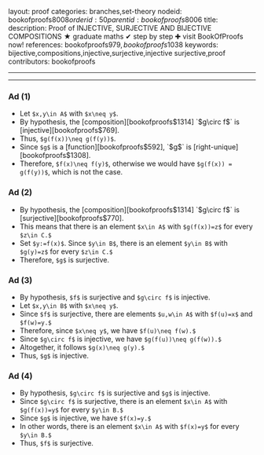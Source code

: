 layout: proof
categories: branches,set-theory
nodeid: bookofproofs$8008
orderid: 50
parentid: bookofproofs$8006
title: 
description:  Proof of INJECTIVE, SURJECTIVE AND BIJECTIVE COMPOSITIONS &#9733; graduate maths &#10004; step by step &#10010; visit BookOfProofs now!
references: bookofproofs$979,bookofproofs$1038
keywords: bijective,compositions,injective,surjective,injective surjective,proof
contributors: bookofproofs

---


---

### Ad (1)

* Let `$x,y\in A$` with `$x\neq y$`.
* By hypothesis, the  [composition][bookofproofs$1314] `$g\circ f$` is [injective][bookofproofs$769].
* Thus, `$g(f(x))\neq g(f(y))$`.
* Since `$g$` is a [function][bookofproofs$592], `$g$` is [right-unique][bookofproofs$1308].
* Therefore, `$f(x)\neq f(y)$`, otherwise we would have `$g(f(x)) = g(f(y))$`, which is not the case.

### Ad (2)

* By hypothesis, the [composition][bookofproofs$1314] `$g\circ f$` is [surjective][bookofproofs$770].
* This means that there is an element `$x\in A$` with `$g(f(x))=z$` for every `$z\in C.$`
* Set `$y:=f(x)$`. Since `$y\in B$`, there is an element `$y\in B$` with `$g(y)=z$` for every `$z\in C.$`
* Therefore, `$g$` is surjective.

### Ad (3)

* By hypothesis, `$f$` is surjective and `$g\circ f$` is injective.
* Let `$x,y\in B$` with `$x\neq y$`.
* Since `$f$` is surjective, there are elements `$u,w\in A$` with `$f(u)=x$` and `$f(w)=y.$`
* Therefore, since `$x\neq y$`, we have `$f(u)\neq f(w).$`
* Since `$g\circ f$` is injective, we have `$g(f(u))\neq g(f(w)).$`
* Altogether, it follows `$g(x)\neq g(y).$`
* Thus, `$g$` is injective.

### Ad (4)

* By hypothesis, `$g\circ f$` is surjective and `$g$` is injective.
* Since `$g\circ f$` is surjective, there is an element `$x\in A$` with `$g(f(x))=y$` for every `$y\in B.$`
* Since `$g$` is injective, we have `$f(x)=y.$`
* In other words, there is an element `$x\in A$` with `$f(x)=y$` for every `$y\in B.$`
* Thus, `$f$` is surjective.
